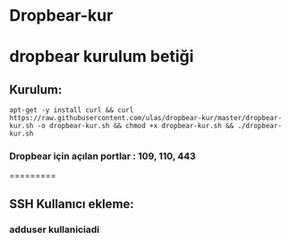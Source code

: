 # Dropbear-kur
dropbear kurulum betiği
=========
## Kurulum:
```
apt-get -y install curl && curl  https://raw.githubusercontent.com/ulas/dropbear-kur/master/dropbear-kur.sh -o dropbear-kur.sh && chmod +x dropbear-kur.sh && ./dropbear-kur.sh
```
### Dropbear için açılan portlar : 109, 110, 443
=========
## SSH Kullanıcı ekleme:
### adduser kullaniciadi

